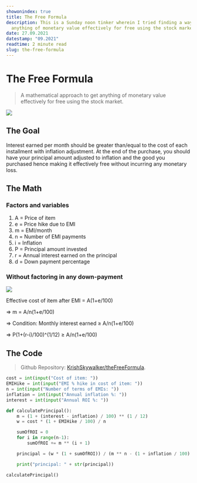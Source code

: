 ```yaml
---
showonindex: true
title: The Free Formula
description: This is a Sunday noon tinker wherein I tried finding a way to get
  anything of monetary value effectively for free using the stock market.
date: 27.09.2021
datestamp: "09.2021"
readtime: 2 minute read
slug: the-free-formula
---
```

# The Free Formula

> A mathematical approach to get anything of monetary value effectively for free using the stock market.

![](images/uploads/thefreeformula2.png)

## The Goal

Interest earned per month should be greater than/equal to the cost of each installment with inflation adjustment. At the end of the purchase, you should have your principal amount adjusted to inflation and the good you purchased hence making it effectively free without incurring any monetary loss.

## The Math

### Factors and variables

1. A = Price of item
2. e = Price hike due to EMI
3. m = EMI/month
4. n = Number of EMI payments
5. i = Inflation
6. P = Principal amount invested
7. r = Annual interest earned on the principal
8. d = Down payment percentage

### Without factoring in any down-payment

![](images/uploads/thefreeformula.png)

Effective cost of item after EMI = A(1+e/100)

⇒ m = A/n(1+e/100)

⇒ Condition: Monthly interest earned ≥ A/n(1+e/100)

⇒ P(1+(r-i)/100)^(1/12) ≥ A/n(1+e/100)

## The Code

> Github Repository: [KrishSkywalker/theFreeFormula](https://github.com/KrishSkywalker/theFreeFormula).

```python
cost = int(input("Cost of item: "))
EMIHike = int(input("EMI % hike in cost of item: "))
n = int(input("Number of terms of EMIs: "))
inflation = int(input("Annual inflation %: "))
interest = int(input("Annual ROI %: "))

def calculatePrincipal():
    m = (1 + (interest - inflation) / 100) ** (1 / 12)
    w = cost * (1 + EMIHike / 100) / n

    sumOfROI = 0
    for i in range(n-1):
        sumOfROI += m ** (i + 1)

    principal = (w * (1 + sumOfROI)) / (m ** n - (1 + inflation / 100) ** (1/12))

    print("principal: " + str(principal))

calculatePrincipal()
```